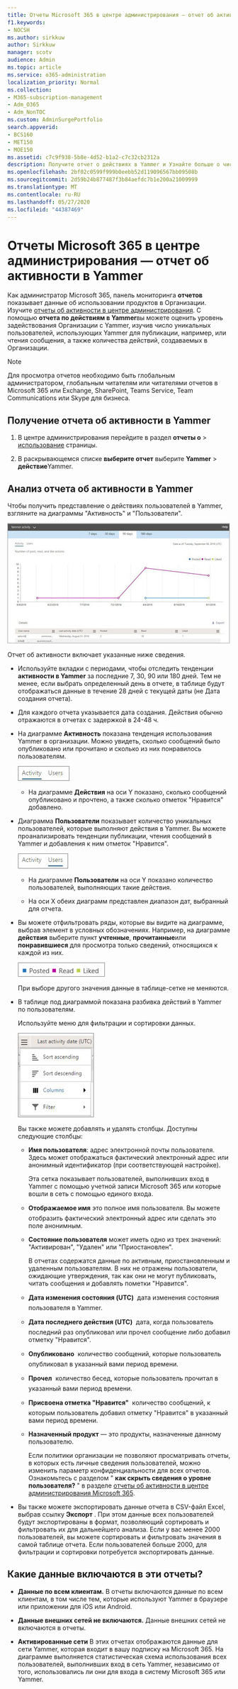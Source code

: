 ```yaml
---
title: Отчеты Microsoft 365 в центре администрирования — отчет об активности в Yammer
f1.keywords:
- NOCSH
ms.author: sirkkuw
author: Sirkkuw
manager: scotv
audience: Admin
ms.topic: article
ms.service: o365-administration
localization_priority: Normal
ms.collection:
- M365-subscription-management
- Adm_O365
- Adm_NonTOC
ms.custom: AdminSurgePortfolio
search.appverid:
- BCS160
- MET150
- MOE150
ms.assetid: c7c9f938-5b8e-4d52-b1a2-c7c32cb2312a
description: Получите отчет о действиях в Yammer и Узнайте больше о числе пользователей, использующих Yammer для публикации, например, или чтения сообщения.
ms.openlocfilehash: 2bf02c0599f999b0eebb52d119096567bb09508b
ms.sourcegitcommit: 2d59b24b877487f3b84aefdc7b1e200a21009999
ms.translationtype: MT
ms.contentlocale: ru-RU
ms.lasthandoff: 05/27/2020
ms.locfileid: "44387469"
---
```

# <a name="microsoft-365-reports-in-the-admin-center---yammer-activity-report"></a>Отчеты Microsoft 365 в центре администрирования — отчет об активности в Yammer

Как администратор Microsoft 365, панель мониторинга **отчетов** показывает данные об использовании продуктов в Организации. Изучите [отчеты об активности в центре администрирования](activity-reports.md). С помощью **отчета по действиям в Yammer**вы можете оценить уровень задействования Организации с Yammer, изучив число уникальных пользователей, использующих Yammer для публикации, например, или чтения сообщения, а также количества действий, создаваемых в Организации. 
  
> [!NOTE]
> Для просмотра отчетов необходимо быть глобальным администратором, глобальным читателям или читателями отчетов в Microsoft 365 или Exchange, SharePoint, Teams Service, Team Communications или Skype для бизнеса. 
 
## <a name="how-to-get-to-the-yammer-activity-report"></a>Получение отчета об активности в Yammer

1. В центре администрирования перейдите в раздел **отчеты о** \> <a href="https://go.microsoft.com/fwlink/p/?linkid=2074756" target="_blank">использование</a> страницы.

    
2. В раскрывающемся списке **выберите отчет** выберите **Yammer** \> **действие**Yammer.
  
## <a name="interpret-the-yammer-activity-report"></a>Анализ отчета об активности в Yammer

Чтобы получить представление о действиях пользователей в Yammer, взгляните на диаграммы "Активность" и "Пользователи".
  
![Отчет об активности в Yammer](../../media/92e8b2c6-166a-4154-9824-3fb6bbedf0db.JPG)
  
Отчет об активности включает указанные ниже сведения.
  
- Используйте вкладки с периодами, чтобы отследить тенденции **активности в Yammer** за последние 7, 30, 90 или 180 дней. Тем не менее, если выбрать определенный день в отчете, в таблице будут отображаться данные в течение 28 дней с текущей даты (не Дата создания отчета). 
    
- Для каждого отчета указывается дата создания. Действия обычно отражаются в отчетах с задержкой в 24-48 ч.
    
- На диаграмме **Активность** показана тенденция использования Yammer в организации. Можно увидеть, сколько сообщений было опубликовано или прочитано и сколько из них понравилось пользователям. 
    
    ![Представление "действия" в отчете о действиях в Yammer](../../media/76983516-2c5f-43a1-a5e3-c414e9f17638.JPG)
  
  - На диаграмме **Действия** на оси Y показано, сколько сообщений опубликовано и прочтено, а также сколько отметок "Нравится" добавлено. 
    
- Диаграмма **Пользователи** показывает количество уникальных пользователей, которые выполняют действия в Yammer. Вы можете проанализировать тенденции публикации, чтения сообщений в Yammer и добавления к ним отметок "Нравится". 
    
    ![Представление "Пользователи" в отчете о действиях в Yammer](../../media/b1098162-7b79-430f-bfe4-9d3957d56885.JPG)
  
  - На диаграмме **Пользователи** на оси Y показано количество пользователей, выполняющих такие действия. 
    
  - На оси X обеих диаграмм представлен диапазон дат, выбранный для отчета.
    
- Вы можете отфильтровать ряды, которые вы видите на диаграмме, выбрав элемент в условных обозначениях. Например, на диаграмме **действия** выберите пункт **учтенные**, **прочитанные**или **понравившиеся** для просмотра только сведений, относящихся к каждой из них. 
    
    ![Параметры, опубликованные, прочитанные и понравившиеся](../../media/8b832afc-415c-409b-816f-cb02b7a71e69.png)
  
    При выборе другого значения данные в таблице-сетке не меняются.
    
- В таблице под диаграммой показана разбивка действий в Yammer по пользователям.
    
    Используйте меню для фильтрации и сортировки данных.
    
    ![Параметры меню для отчетов Yammer](../../media/9d32240c-f1ff-400b-9c4e-a21b48651530.JPG)
  
    Вы также можете добавлять и удалять столбцы. Доступны следующие столбцы:
    
  - **Имя пользователя**: адрес электронной почты пользователя. Здесь может отображаться фактический электронный адрес или анонимный идентификатор (при соответствующей настройке). 
    
    Эта сетка показывает пользователей, выполнивших вход в Yammer с помощью учетной записи Microsoft 365 или которые вошли в сеть с помощью единого входа.
    
  - **Отображаемое имя** это полное имя пользователя. Вы можете отобразить фактический электронный адрес или сделать это поле анонимным. 
    
  - **Состояние пользователя** может иметь одно из трех значений: "Активирован", "Удален" или "Приостановлен". 
    
    В отчетах содержатся данные по активным, приостановленным и удаленным пользователям. В них не отражены пользователи, ожидающие утверждения, так как они не могут публиковать, читать сообщения и добавлять пометки "Нравится".
    
  - **Дата изменения состояния (UTC)**  дата изменения состояния пользователя в Yammer. 
    
  - **Дата последнего действия (UTC)**  дата, когда пользователь последний раз опубликовал или прочел сообщение либо добавил отметку "Нравится". 
    
  - **Опубликовано**  количество сообщений, которые пользователь опубликовал в указанный вами период времени. 
    
  - **Прочел**  количество бесед, которые пользователь прочитал в указанный вами период времени. 
    
  - **Присвоена отметка "Нравится"**  количество сообщений, к которым пользователь добавил отметку "Нравится" в указанный вами период времени. 
    
  - **Назначенный продукт** — это продукты, назначенные данному пользователю. 
    
    Если политики организации не позволяют просматривать отчеты, в которых есть личные сведения пользователей, можно изменить параметр конфиденциальности для всех отчетов. Ознакомьтесь с разделом " **как скрыть сведения о уровне пользователя?** " в разделе [отчеты об активности в центре администрирования Microsoft 365](activity-reports.md).
    
- Вы также можете экспортировать данные отчета в CSV-файл Excel, выбрав ссылку **Экспорт** . При этом данные всех пользователей будут экспортированы в формат, позволяющий сортировать и фильтровать их для дальнейшего анализа. Если у вас менее 2000 пользователей, вы можете сортировать и фильтровать значения в самой таблице отчета. Если пользователей больше 2000, для фильтрации и сортировки потребуется экспортировать данные. 
    
## <a name="what-data-is-in-these-reports"></a>Какие данные включаются в эти отчеты?

- **Данные по всем клиентам.** В отчеты включаются данные по всем клиентам, в том числе тем, которые используют Yammer в браузере или приложении для iOS или Android. 
    
- **Данные внешних сетей не включаются.** Данные внешних сетей не включаются в отчеты. 
    
- **Активированные сети** В этих отчетах отображаются данные для сети Yammer, которая входит в вашу подписку на Microsoft 365. На диаграмме выполняется статистическая схема использования всех пользователей, выполнивших вход в сеть Yammer, независимо от того, использовались ли они для входа в систему Microsoft 365 или Yammer. 
    

